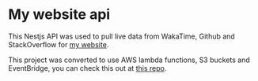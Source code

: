 # My website api

This Nestjs API was used to pull live data from WakaTime, Github and StackOverflow for [my website](https://nasserkessas.netlify.app).

This project was converted to use AWS lambda functions, S3 buckets and EventBridge, you can check this out at [this repo](https://github.com/nasserkessas/website-s3-lambda).
